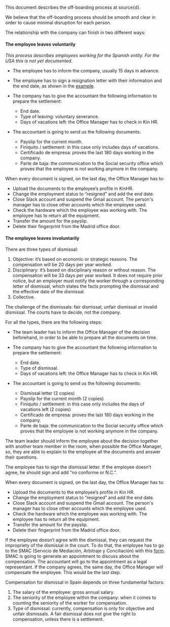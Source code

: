 This document describes the off-boarding process at source{d}.

We believe that the off-boarding process should be smooth and clear in order to cause minimal disruption for each person.

The relationship with the company can finish in two different ways: 

#### The employee leaves voluntarily

_This process describes employees working for the Spanish entity. For the USA this is not yet documented._

- The employee has to inform the company, usually 15 days in advance. 
- The employee has to sign a resignation letter with their information and the end date, as shown in the [example](https://drive.google.com/file/d/1pjKqEeha7_vPIsMB1ykDPWtbTUHgutdo/view?usp=sharing).
- The company has to give the accountant the following information to prepare the settlement: 
  - End date.
  - Type of leaving: voluntary severance.
  - Days of vacations left: the Office Manager has to check in Kin HR.

- The accountant is going to send us the following documents:
  - Payslip for the current month.
  - Finiquito / settlement: in this case only includes days of vacations.
  - Certificado de empresa: proves the last 180 days working in the company.
  - Parte de baja: the communication to the Social security office which proves that the employee is not working anymore in the company.

When every document is signed, on the last day, the Office Manager has to:
- Upload the documents to the employee’s profile in KinHR. 
- Change the employment status to “resigned” and add the end date.
- Close Slack account and suspend the Gmail account. The person's manager has to close other accounts which the employee used. 
- Check the hardware which the employee was working with. The employee has to return all the equipment.  
- Transfer the amount for the payslip. 
- Delete their fingerprint from the Madrid office door. 
 
#### The employee leaves involuntarily

There are three types of dismissal:
1. Objective: it’s based on economic or strategic reasons. The compensation will be 20 days per year worked.
2. Disciplinary: it’s based on disciplinary reason or without reason. The compensation will be 33 days per year worked. It does not require prior notice, but an employer must notify the worker through a corresponding letter of dismissal, which states the facts prompting the dismissal and the effective date of the dismissal.
3. Collective. 

The challenge of the dismissals: fair dismissal, unfair dismissal or invalid dismissal. The courts have to decide, not the company. 

For all the types, there are the following steps:
- The team leader has to inform the Office Manager of the decision beforehand, in order to be able to prepare all the documents on time. 

- The company has to give the accountant the following information to prepare the settlement: 
  - End date.
  - Type of dismissal.
  - Days of vacations left: the Office Manager has to check in Kin HR. 
  
- The accountant is going to send us the following documents:
  - Dismissal letter (2 copies)
  - Payslip for the current month (2 copies)
  - Finiquito / settlement: in this case only includes the days of vacations left (2 copies)
  - Certificado de empresa: proves the last 180 days working in the company.
  - Parte de baja: the communication to the Social security office which proves that the employee is not working anymore in the company. 
 
The team leader should inform the employee about the decision together with another team member in the room, when possible the Office Manager, so, they are able to explain to the employee all the documents and answer their questions. 

The employee has to sign the dismissal letter. If the employee doesn’t agree, he should sign and add “no conforme or N.C.”. 

When every document is signed, on the last day, the Office Manager has to:
- Upload the documents to the employee’s profile in Kin HR. 
- Change the employment status to “resigned” and add the end date.
- Close Slack account and suspend the Gmail account. The person's manager has to close other accounts which the employee used. 
- Check the hardware which the employee was working with. The employee has to return all the equipment.  
- Transfer the amount for the payslip. 
- Delete their fingerprint from the Madrid office door. 

If the employee doesn’t agree with the dismissal, they can request the impropriety of the dismissal in the court. To do that, the employee has to go to the SMAC (Servicio de Mediación, Arbitraje y Conciliación) with this [form](https://drive.google.com/file/d/0B6AGEF9RyVDxdEFULWx1dzNSd0E/view?usp=sharing). SMAC is going to generate an appointment to discuss about the compensation. The accountant will go to the appointment as a legal representant. If the company agrees, the same day, the Office Manager will compensate the employee. This would be the last step. 

Compensation for dismissal in Spain depends on three fundamental factors:

1. The salary of the employee: gross annual salary.
2. The seniority of the employee within the company: when it comes to counting the seniority of the worker for compensation.
3. Type of dismissal: currently, compensation is only for objective and unfair dismissals. A fair dismissal does not give the right to compensation, unless there is a settlement.
